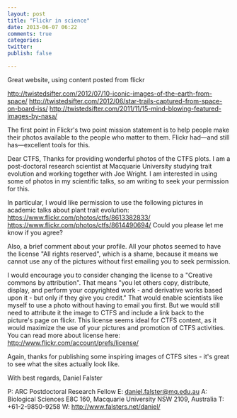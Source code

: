 ```yaml
---
layout: post
title: "Flickr in science"
date: 2013-06-07 06:22
comments: true
categories:
twitter:
publish: false

---
```


Great website, using content posted from flickr

http://twistedsifter.com/2012/07/10-iconic-images-of-the-earth-from-space/
http://twistedsifter.com/2012/06/star-trails-captured-from-space-on-board-iss/
http://twistedsifter.com/2011/11/15-mind-blowing-featured-images-by-nasa/


The first point in Flickr's two point mission statement is to help people make
their photos available to the people who matter to them. Flickr had—and still
has—excellent tools for this.


Dear CTFS,
Thanks for providing wonderful photos of the CTFS plots. I am a post-doctoral research scientist at Macquarie University studying trait evolution and working together with Joe Wright. I am interested in using some of photos in my scientific talks, so am writing to seek your permission for this.

In particular, I would like permission to use the following pictures in academic talks about plant trait evolution:
https://www.flickr.com/photos/ctfs/8613382833/
https://www.flickr.com/photos/ctfs/8614490694/
Could you please let me know if you agree?

Also, a brief comment about your profile. All your photos seemed to have the license "All rights reserved", which is a shame, because it means we cannot use any of the pictures without first emailing you to seek permission.

I would encourage you to consider changing the license to a "Creative commons by attribution". That means "you let others copy, distribute, display, and perform your copyrighted work - and derivative works based upon it - but only if they give you credit." That would enable scientists like myself to use  a photo without having to email you first. But we would still need to attribute it the image to CTFS and include a link back to the picture's page on flickr. This license seems ideal for CTFS content, as it would maximize the use of your pictures and promotion of CTFS activities. You can read more about license here: http://www.flickr.com/account/prefs/license/

Again, thanks for publishing some inspiring images of CTFS sites - it's great to see what the sites actually look like.

With best regards,
Daniel Falster

P: ARC Postdoctoral Research Fellow
E: daniel.falster@mq.edu.au
A: Biological Sciences E8C 160, Macquarie University NSW 2109, Australia
T: +61-2-9850-9258
W: http://www.falsters.net/daniel/

